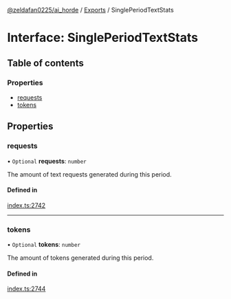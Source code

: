 [@zeldafan0225/ai_horde](../README.md) / [Exports](../modules.md) / SinglePeriodTextStats

# Interface: SinglePeriodTextStats

## Table of contents

### Properties

- [requests](SinglePeriodTextStats.md#requests)
- [tokens](SinglePeriodTextStats.md#tokens)

## Properties

### requests

• `Optional` **requests**: `number`

The amount of text requests generated during this period.

#### Defined in

[index.ts:2742](https://github.com/ZeldaFan0225/ai_horde/blob/4b01aad/index.ts#L2742)

___

### tokens

• `Optional` **tokens**: `number`

The amount of tokens generated during this period.

#### Defined in

[index.ts:2744](https://github.com/ZeldaFan0225/ai_horde/blob/4b01aad/index.ts#L2744)
